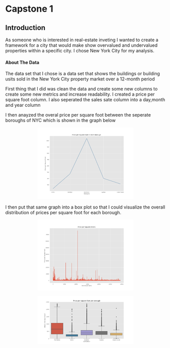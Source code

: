 # Capstone 1
## Introduction
As someone who is interested in real-estate inveting I wanted to create a framework for a city that would make show overvalued and undervalued properties within a specific city. I chose New York City for my analysis.
#### About The Data
The data set that I chose is a data set that shows the buildings or building usits sold in the New York City property market over a 12-month period

First thing that I did was clean the data and create some new columns to create some new metrics and increase readability. I created a price per square foot column. I also seperated the sales sate column into a day,month and year column

I then anayzed the overal price per square foot between the seperate boroughs of NYC which is shown in the graph below 
<p align="center">
    <img width = "300" src="images/Figure_16.png">
</p>

I then put that same graph into a box plot so that I could visualize the overall distribution of prices per square foot for each borough.
<p align="center">
    <img width = "300" src="images/Figure_1.png">
</p>

<p align="center">
    <img width = "300" src="images/Figure_2.png">
</p>